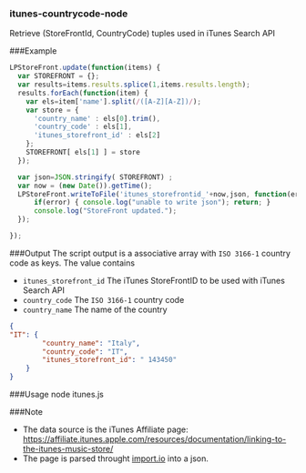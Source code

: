### itunes-countrycode-node
Retrieve (StoreFrontId, CountryCode) tuples used in  iTunes Search API

###Example

```javascript
LPStoreFront.update(function(items) {
  var STOREFRONT = {};
  var results=items.results.splice(1,items.results.length);
  results.forEach(function(item) {
    var els=item['name'].split(/([A-Z][A-Z])/);
    var store = {
      'country_name' : els[0].trim(),
      'country_code' : els[1],
      'itunes_storefront_id' : els[2]
    };
    STOREFRONT[ els[1] ] = store
  });

  var json=JSON.stringify( STOREFRONT) ;
  var now = (new Date()).getTime();
  LPStoreFront.writeToFile('itunes_storefrontid_'+now,json, function(error) {
      if(error) { console.log("unable to write json"); return; }
      console.log("StoreFront updated.");
  });

});
```

###Output
The script output is a associative array with `ISO 3166-1` country code as keys. The value contains
- `itunes_storefront_id` The iTunes StoreFrontID to be used with iTunes Search API
- `country_code` The `ISO 3166-1` country code
- `country_name` The name of the country

```json
{
"IT": {
        "country_name": "Italy",
        "country_code": "IT",
        "itunes_storefront_id": " 143450"
    }
}
```

###Usage
node itunes.js 

###Note
- The data source is the iTunes Affiliate page: https://affiliate.itunes.apple.com/resources/documentation/linking-to-the-itunes-music-store/
- The page is parsed throught [import.io](https://www.import.io/) into a json.
